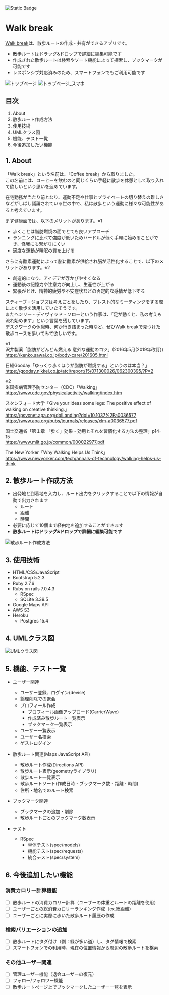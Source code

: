 ![Static Badge](https://img.shields.io/badge/test-passing-516E41)

# Walk break
[Walk break](https://walkbreak-11323cd54fcf.herokuapp.com/)は、散歩ルートの作成・共有ができるアプリです。

- 散歩ルートはドラッグ&ドロップで詳細に編集可能です
- 作成された散歩ルートは検索やソート機能によって探索し、ブックマークが可能です
- レスポンシブ対応済みのため、スマートフォンでもご利用可能です

![トップページ](app/assets/images/top_page.png)
![トップページ_スマホ](app/assets/images/top_page_sm.png)

## 目次
1. About
2. 散歩ルート作成方法
3. 使用技術
4. UMLクラス図
5. 機能、テスト一覧
6. 今後追加したい機能

## 1. About
「Walk break」という名前は、「Coffee break」から取りました。<br>
この名前には、コーヒーを飲むのと同じくらい手軽に散歩を休憩として取り入れて欲しいという思いを込めています。

在宅勤務が当たり前となり、運動不足や仕事とプライベートの切り替えの難しさなどがしばし議論されている世の中で、私は散歩という運動に様々な可能性があると考えています。

まず健康面では、以下のメリットがあります。※1
- 歩くことは脂肪燃焼の面でとても良いアプローチ
- ランニングに比べて強度が低いためハードルが低く手軽に始めることができ、怪我にも繋がりにくい
- 適度な運動が睡眠の質を上げる

さらに有酸素運動によって脳に酸素が供給され脳が活性化することで、以下のメリットがあります。※2
- 創造的になり、アイデアが浮かびやすくなる
- 運動後の記憶力や注意力が向上し、生産性が上がる
- 緊張がとけ、精神的疲労や不安症状などの否定的な感情が低下する

スティーブ・ジョブズは考えごとをしたり、ブレスト的なミーティングをする際によく散歩を活用していたそうです。<br>
またヘンリー・デイヴィッド・ソローという作家は、「足が動くと、私の考えも流れ始めます」という言葉を残しています。<br>
デスクワークの休憩時、何か行き詰まった時など、ぜひWalk breakで見つけた散歩コースを歩いてみて欲しいです。

※1<br>
沢井製薬「脂肪がどんどん燃える 意外な運動のコツ」(2016年5月(2019年改訂))<br>
https://kenko.sawai.co.jp/body-care/201605.html

日経Gooday「ゆっくり歩くほうが脂肪が燃焼する」というのは本当？」<br>
https://gooday.nikkei.co.jp/atcl/report/15/071300026/062300395/?P=2

※2<br>
米国疾病管理予防センター（CDC）「Walking」<br>
https://www.cdc.gov/physicalactivity/walking/index.htm

スタンフォード大学「Give your ideas some legs: The positive effect of walking on creative thinking.」<br>
https://psycnet.apa.org/doiLanding?doi=10.1037%2Fa0036577
https://www.apa.org/pubs/journals/releases/xlm-a0036577.pdf

国土交通省「第１章 「歩く」効果・効用とそれを習慣化する方法の整理」p14-15<br>
https://www.mlit.go.jp/common/000022977.pdf

The New Yorker「Why Walking Helps Us Think」<br>
https://www.newyorker.com/tech/annals-of-technology/walking-helps-us-think

## 2. 散歩ルート作成方法
- 出発地と到着地を入力し、ルート出力をクリックすることで以下の情報が自動で出力されます
  - ルート
  - 距離
  - 時間
- 必要に応じて10個まで経由地を追加することができます
- **散歩ルートはドラッグ&ドロップで詳細に編集可能です**

![散歩ルート作成方法](app/assets/images/散歩ルートテスト_400ms.gif)

## 3. 使用技術
- HTML/CSS/JavaScript
- Bootstrap 5.2.3
- Ruby 2.7.6
- Ruby on rails 7.0.4.3
  - RSpec
  - SQLite 3.39.5
- Google Maps API
- AWS S3
- Heroku
  - Postgres 15.4

## 4. UMLクラス図
![UMLクラス図](app/assets/images/UML.png)

## 5. 機能、テスト一覧
- ユーザー関連
  - ユーザー登録、ログイン(devise)
  - 論理削除での退会
  - プロフィール作成
    - プロフィール画像アップロード(CarrierWave)
    - 作成済み散歩ルート一覧表示
    - ブックマーク一覧表示
  - ユーザー一覧表示
  - ユーザー名検索
  - ゲストログイン

- 散歩ルート関連(Maps JavaScript API)
  - 散歩ルート作成(Directions API)
  - 散歩ルート表示(geometryライブラリ)
  - 散歩ルート一覧表示
  - 散歩ルートソート(作成日時・ブックマーク数・距離・時間)
  - 住所・地名でのルート検索

- ブックマーク関連
  - ブックマークの追加・削除
  - 散歩ルートごとのブックマーク数表示

- テスト
  - RSpec
    - 単体テスト(spec/models)
    - 機能テスト(spec/requests)
    - 統合テスト(spec/system)

## 6. 今後追加したい機能
### 消費カロリー計算機能
- [ ] 散歩ルートの消費カロリー計算（ユーザーの体重とルートの距離を使用）
- [ ] ユーザーごとの総消費カロリーランキング作成（ex.総距離）
- [ ] ユーザーごとに実際に歩いた散歩ルート履歴の作成

### 検索バリエーションの追加
- [ ] 散歩ルートにタグ付け（例：緑が多い道）し、タグ情報で検索
- [ ] スマートフォンでの利用時、現在の位置情報から周辺の散歩ルートを検索

### その他ユーザー関連
- [ ] 管理ユーザー機能（退会ユーザーの復元）
- [ ] フォロー/フォロワー機能
- [ ] 散歩ルートページ上でブックマークしたユーザー一覧を表示
